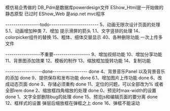 ﻿模仿易企秀做的
DB_Pdm是数据库powerdesign文件
EShow_Html是一开始做的静态原型 已过时
EShow_Web 是asp.net mvc程序

-----------------todo------------------------
5、动画无限次设计页面的处理
5.1、动画增加种类
7、增加 提示滑屏的箭头
1.1、文字竖排的处理
14、colorpicker组件的替换
15、粗体、细体交替显示
40、各种删除功能
一次上传多文件

-----------------不重要------------------
9、增加视频功能
10、增加分享功能
11、背景图添加效果
12、模板的制作
13、缩放框加旋转功能
14、复制功能

------------------done-----------------
done 4、背景音乐Panel 以及背景音乐的添加
done 9、提供保存和发布功能
done 6.1、增加图片上传功能
done 6、改成动态页面
done 3、存储必须重构
done 11、定位的问题，可以全部改为%  或者全部rem
done 2、缩放框四角缩放的处理
done 0、预览时max-width的设置
done 1、文字全部删除bug的处理 
done 15、预览js和编辑页面的要分离 
done 12、框样式的设置  弹层后缩放框在弹框之上
done 16、弹框不能滚动